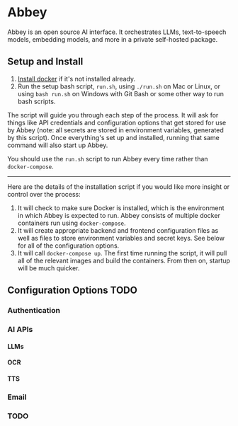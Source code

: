 # Abbey

Abbey is an open source AI interface. It orchestrates LLMs, text-to-speech models, embedding models, and more in a private self-hosted package.

## Setup and Install

1. [Install docker](https://docs.docker.com/engine/install/) if it's not installed already.
2. Run the setup bash script, `run.sh`, using `./run.sh` on Mac or Linux, or using `bash run.sh` on Windows with Git Bash or some other way to run bash scripts.

The script will guide you through each step of the process. It will ask for things like API credentials and configuration options that get stored for use by Abbey (note: all secrets are stored in environment variables, generated by this script). Once everything's set up and installed, running that same command will also start up Abbey.

You should use the `run.sh` script to run Abbey every time rather than `docker-compose`.

---

Here are the details of the installation script if you would like more insight or control over the process:

1. It will check to make sure Docker is installed, which is the environment in which Abbey is expected to run. Abbey consists of multiple docker containers run using `docker-compose`.
2. It will create appropriate backend and frontend configuration files as well as files to store environment variables and secret keys. See below for all of the configuration options.
4. It will call `docker-compose up`. The first time running the script, it will pull all of the relevant images and build the containers. From then on, startup will be much quicker.

## Configuration Options TODO

### Authentication

### AI APIs

#### LLMs

#### OCR

#### TTS

### Email

### TODO